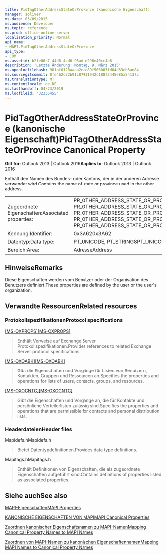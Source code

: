 ```yaml
---
title: PidTagOtherAddressStateOrProvince (kanonische Eigenschaft)
manager: soliver
ms.date: 03/09/2015
ms.audience: Developer
ms.topic: reference
ms.prod: office-online-server
localization_priority: Normal
api_name:
- MAPI.PidTagOtherAddressStateOrProvince
api_type:
- COM
ms.assetid: b2fe06c7-44d6-4cd6-95ad-e296e40cc4b6
description: 'Letzte Änderung: Montag, 9. März 2015'
ms.openlocfilehash: 981af0128aaaa2ecc89f506003fd84d63eb3ae84
ms.sourcegitcommit: 8fe462c32b91c87911942c188f3445e85a54137c
ms.translationtype: MT
ms.contentlocale: de-DE
ms.lasthandoff: 04/23/2019
ms.locfileid: "32335455"
---
```

# <a name="pidtagotheraddressstateorprovince-canonical-property"></a><span data-ttu-id="8b98d-103">PidTagOtherAddressStateOrProvince (kanonische Eigenschaft)</span><span class="sxs-lookup"><span data-stu-id="8b98d-103">PidTagOtherAddressStateOrProvince Canonical Property</span></span>

  
  
<span data-ttu-id="8b98d-104">**Gilt für**: Outlook 2013 | Outlook 2016</span><span class="sxs-lookup"><span data-stu-id="8b98d-104">**Applies to**: Outlook 2013 | Outlook 2016</span></span> 
  
<span data-ttu-id="8b98d-105">Enthält den Namen des Bundes- oder Kantons, der in der anderen Adresse verwendet wird.</span><span class="sxs-lookup"><span data-stu-id="8b98d-105">Contains the name of state or province used in the other address.</span></span>
  
|||
|:-----|:-----|
|<span data-ttu-id="8b98d-106">Zugeordnete Eigenschaften:</span><span class="sxs-lookup"><span data-stu-id="8b98d-106">Associated properties:</span></span>  <br/> |<span data-ttu-id="8b98d-107">PR_OTHER_ADDRESS_STATE_OR_PROVINCE, PR_OTHER_ADDRESS_STATE_OR_PROVINCE_A, PR_OTHER_ADDRESS_STATE_OR_PROVINCE_W</span><span class="sxs-lookup"><span data-stu-id="8b98d-107">PR_OTHER_ADDRESS_STATE_OR_PROVINCE, PR_OTHER_ADDRESS_STATE_OR_PROVINCE_A, PR_OTHER_ADDRESS_STATE_OR_PROVINCE_W</span></span>  <br/> |
|<span data-ttu-id="8b98d-108">Kennung:</span><span class="sxs-lookup"><span data-stu-id="8b98d-108">Identifier:</span></span>  <br/> |<span data-ttu-id="8b98d-109">0x3A62</span><span class="sxs-lookup"><span data-stu-id="8b98d-109">0x3A62</span></span>  <br/> |
|<span data-ttu-id="8b98d-110">Datentyp:</span><span class="sxs-lookup"><span data-stu-id="8b98d-110">Data type:</span></span>  <br/> |<span data-ttu-id="8b98d-111">PT_UNICODE, PT_STRING8</span><span class="sxs-lookup"><span data-stu-id="8b98d-111">PT_UNICODE, PT_STRING8</span></span>  <br/> |
|<span data-ttu-id="8b98d-112">Bereich:</span><span class="sxs-lookup"><span data-stu-id="8b98d-112">Area:</span></span>  <br/> |<span data-ttu-id="8b98d-113">Adresse</span><span class="sxs-lookup"><span data-stu-id="8b98d-113">Address</span></span>  <br/> |
   
## <a name="remarks"></a><span data-ttu-id="8b98d-114">Hinweise</span><span class="sxs-lookup"><span data-stu-id="8b98d-114">Remarks</span></span>

<span data-ttu-id="8b98d-115">Diese Eigenschaften werden vom Benutzer oder der Organisation des Benutzers definiert.</span><span class="sxs-lookup"><span data-stu-id="8b98d-115">These properties are defined by the user or the user's organization.</span></span>
  
## <a name="related-resources"></a><span data-ttu-id="8b98d-116">Verwandte Ressourcen</span><span class="sxs-lookup"><span data-stu-id="8b98d-116">Related resources</span></span>

### <a name="protocol-specifications"></a><span data-ttu-id="8b98d-117">Protokollspezifikationen</span><span class="sxs-lookup"><span data-stu-id="8b98d-117">Protocol specifications</span></span>

<span data-ttu-id="8b98d-118">[[MS-OXPROPS]](https://msdn.microsoft.com/library/f6ab1613-aefe-447d-a49c-18217230b148%28Office.15%29.aspx)</span><span class="sxs-lookup"><span data-stu-id="8b98d-118">[[MS-OXPROPS]](https://msdn.microsoft.com/library/f6ab1613-aefe-447d-a49c-18217230b148%28Office.15%29.aspx)</span></span>
  
> <span data-ttu-id="8b98d-119">Enthält Verweise auf Exchange Server Protokollspezifikationen.</span><span class="sxs-lookup"><span data-stu-id="8b98d-119">Provides references to related Exchange Server protocol specifications.</span></span>
    
<span data-ttu-id="8b98d-120">[[MS-OXOABK]](https://msdn.microsoft.com/library/f4cf9b4c-9232-4506-9e71-2270de217614%28Office.15%29.aspx)</span><span class="sxs-lookup"><span data-stu-id="8b98d-120">[[MS-OXOABK]](https://msdn.microsoft.com/library/f4cf9b4c-9232-4506-9e71-2270de217614%28Office.15%29.aspx)</span></span>
  
> <span data-ttu-id="8b98d-121">Gibt die Eigenschaften und Vorgänge für Listen von Benutzern, Kontakten, Gruppen und Ressourcen an.</span><span class="sxs-lookup"><span data-stu-id="8b98d-121">Specifies the properties and operations for lists of users, contacts, groups, and resources.</span></span>
    
<span data-ttu-id="8b98d-122">[[MS-OXOCNTC]](https://msdn.microsoft.com/library/9b636532-9150-4836-9635-9c9b756c9ccf%28Office.15%29.aspx)</span><span class="sxs-lookup"><span data-stu-id="8b98d-122">[[MS-OXOCNTC]](https://msdn.microsoft.com/library/9b636532-9150-4836-9635-9c9b756c9ccf%28Office.15%29.aspx)</span></span>
  
> <span data-ttu-id="8b98d-123">Gibt die Eigenschaften und Vorgänge an, die für Kontakte und persönliche Verteilerlisten zulässig sind.</span><span class="sxs-lookup"><span data-stu-id="8b98d-123">Specifies the properties and operations that are permissible for contacts and personal distribution lists.</span></span>
    
### <a name="header-files"></a><span data-ttu-id="8b98d-124">Headerdateien</span><span class="sxs-lookup"><span data-stu-id="8b98d-124">Header files</span></span>

<span data-ttu-id="8b98d-125">Mapidefs.h</span><span class="sxs-lookup"><span data-stu-id="8b98d-125">Mapidefs.h</span></span>
  
> <span data-ttu-id="8b98d-126">Bietet Datentypdefinitionen.</span><span class="sxs-lookup"><span data-stu-id="8b98d-126">Provides data type definitions.</span></span>
    
<span data-ttu-id="8b98d-127">Mapitags.h</span><span class="sxs-lookup"><span data-stu-id="8b98d-127">Mapitags.h</span></span>
  
> <span data-ttu-id="8b98d-128">Enthält Definitionen von Eigenschaften, die als zugeordnete Eigenschaften aufgeführt sind.</span><span class="sxs-lookup"><span data-stu-id="8b98d-128">Contains definitions of properties listed as associated properties.</span></span>
    
## <a name="see-also"></a><span data-ttu-id="8b98d-129">Siehe auch</span><span class="sxs-lookup"><span data-stu-id="8b98d-129">See also</span></span>



[<span data-ttu-id="8b98d-130">MAPI-Eigenschaften</span><span class="sxs-lookup"><span data-stu-id="8b98d-130">MAPI Properties</span></span>](mapi-properties.md)
  
[<span data-ttu-id="8b98d-131">KANONISCHE EIGENSCHAFTEN VON MAPI</span><span class="sxs-lookup"><span data-stu-id="8b98d-131">MAPI Canonical Properties</span></span>](mapi-canonical-properties.md)
  
[<span data-ttu-id="8b98d-132">Zuordnen kanonischer Eigenschaftsnamen zu MAPI-Namen</span><span class="sxs-lookup"><span data-stu-id="8b98d-132">Mapping Canonical Property Names to MAPI Names</span></span>](mapping-canonical-property-names-to-mapi-names.md)
  
[<span data-ttu-id="8b98d-133">Zuordnen von MAPI-Namen zu kanonischen Eigenschaftennamen</span><span class="sxs-lookup"><span data-stu-id="8b98d-133">Mapping MAPI Names to Canonical Property Names</span></span>](mapping-mapi-names-to-canonical-property-names.md)

